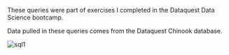 These queries were part of exercises I completed in the Dataquest Data Science bootcamp.

Data pulled in these queries comes from the Dataquest Chinook database.


![sql1](/mibieder/figures/chinook-schema.svg)
